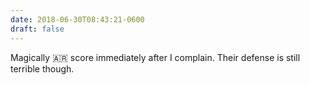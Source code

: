 ```yaml
---
date: 2018-06-30T08:43:21-0600
draft: false
---
```




Magically 🇦🇷 score immediately after I complain. Their defense is still terrible though.



